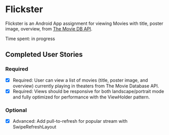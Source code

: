 # Flickster
Flickster is an Android App assignment for viewing Movies with title, poster image, overview, from [The Movie DB API](https://www.themoviedb.org/documentation/api).

Time spent: in progress

## Completed User Stories

### Required
* [x] Required: User can view a list of movies (title, poster image, and overview) currently playing in theaters from The Movie Database API.
* [x] Required: Views should be responsive for both landscape/portrait mode and fully optimized for performance with the
ViewHolder pattern.

### Optional
* [x] Advanced: Add pull-to-refresh for popular stream with SwipeRefreshLayout

